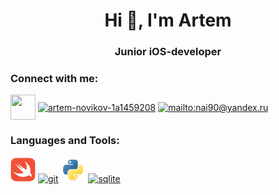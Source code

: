 <h1 align="center">Hi 👋, I'm Artem</h1>
<h3 align="center">Junior iOS-developer</h3>

<h3 align="left">Connect with me:</h3>
<p align="left">
  <a href="https://t.me/fanem" target="_blank"><img align="center" src="https://www.vectorlogo.zone/logos/telegram/telegram-icon.svg"  height="40" width="40" /></a>  
  <a href="https://linkedin.com/in/artem-novikov-1a1459208" target="_blank"><img align="center" src="https://raw.githubusercontent.com/rahuldkjain/github-profile-readme-generator/master/src/images/icons/Social/linked-in-alt.svg" alt="artem-novikov-1a1459208" height="30" width="40" /></a>  
  <a href="mailto:nai90@yandex.ru" target="_blank"><img align="center" src="https://www.vectorlogo.zone/logos/gmail/gmail-icon.svg" alt="mailto:nai90@yandex.ru" height="40" width="40" /></a>
</p>

<h3 align="left">Languages and Tools:</h3>
<p align="left"> 
  <a href="https://developer.apple.com/swift/" target="_blank" rel="noreferrer"> <img src="https://raw.githubusercontent.com/devicons/devicon/master/icons/swift/swift-original.svg" alt="swift" width="40" height="40"/></a>
  <a href="https://git-scm.com/" target="_blank" rel="noreferrer"> <img src="https://www.vectorlogo.zone/logos/git-scm/git-scm-icon.svg" alt="git" width="40" height="40"/></a>
  <a href="https://www.python.org" target="_blank" rel="noreferrer"> <img src="https://raw.githubusercontent.com/devicons/devicon/master/icons/python/python-original.svg" alt="python" width="40" height="40"/></a>
  <a href="https://www.sqlite.org/" target="_blank" rel="noreferrer"> <img src="https://www.vectorlogo.zone/logos/sqlite/sqlite-icon.svg" alt="sqlite" width="40" height="40"/></a>
</p>
